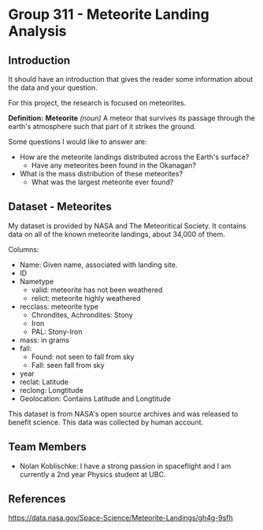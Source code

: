# Group 311 - Meteorite Landing Analysis

## Introduction

It should have an introduction that gives the reader some information about the data and your question.

For this project, the research is focused on meteorites.

**Definition:** **Meteorite** *(noun)*   A meteor that survives its passage through the earth's atmosphere such that part of it strikes the ground.

Some questions I would like to answer are:
- How are the meteorite landings distributed across the Earth's surface?
    - Have any meteorites been found in the Okanagan?
- What is the mass distribution of these meteorites?
    - What was the largest meteorite ever found?

## Dataset - Meteorites

My dataset is provided by NASA and The Meteoritical Society.
It contains data on all of the known meteorite landings, about 34,000 of them.

Columns:
 - Name: Given name, associated with landing site.
 - ID
 - Nametype
     - valid: meteorite has not been weathered
     - relict: meteorite highly weathered
 - recclass: meteorite type
     - Chrondites, Achrondites: Stony
     - Iron
     - PAL: Stony-Iron
 - mass: in grams
 - fall:
     - Found: not seen to fall from sky
     - Fall: seen fall from sky
 - year
 - reclat: Latitude
 - reclong: Longtitude
 - Geolocation: Contains Latitude and Longtitude

This dataset is from NASA's open source archives and was released to benefit science.
This data was collected by human account.



## Team Members

- Nolan Koblischke: I have a strong passion in spaceflight and I am currently a 2nd year Physics student at UBC.


## References
https://data.nasa.gov/Space-Science/Meteorite-Landings/gh4g-9sfh
